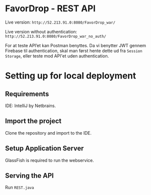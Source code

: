 # FavorDrop - REST API
Live version: `http://52.213.91.0:8080/FavorDrop_war/`

Live version without authentication: `http://52.213.91.0:8080/FavorDrop_war_no_auth/`

For at teste API’et kan Postman benyttes.
Da vi benytter JWT gennem Firebase til authentication, skal man først hente dette ud fra `Session Storage`, eller teste mod API'et uden authentication.

# Setting up for local deployment
## Requirements
IDE: IntelliJ by Netbrains.

## Import the project 
Clone the repository and import to the IDE.

## Setup Application Server
GlassFish is required to run the webservice.

## Serving the API
Run `REST.java`
